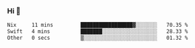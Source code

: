 ### Hi 👋

<!--START_SECTION:waka-->

```txt
Nix     11 mins         █████████████████▓░░░░░░░   70.35 %
Swift   4 mins          ███████░░░░░░░░░░░░░░░░░░   28.33 %
Other   0 secs          ▒░░░░░░░░░░░░░░░░░░░░░░░░   01.32 %
```

<!--END_SECTION:waka-->

